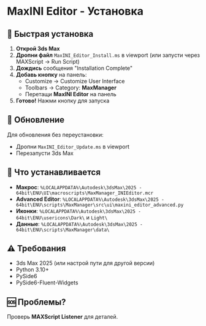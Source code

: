 # MaxINI Editor - Установка

## 🚀 Быстрая установка

1. **Открой 3ds Max**
2. **Дропни файл** `MaxINI_Editor_Install.ms` в viewport (или запусти через MAXScript → Run Script)
3. **Дождись** сообщения "Installation Complete"
4. **Добавь кнопку** на панель:
   - Customize → Customize User Interface
   - Toolbars → Category: **MaxManager**
   - Перетащи **MaxINI Editor** на панель
5. **Готово!** Нажми кнопку для запуска

## 🔄 Обновление

Для обновления без переустановки:
- Дропни `MaxINI_Editor_Update.ms` в viewport
- Перезапусти 3ds Max

## 📁 Что устанавливается

- **Макрос**: `%LOCALAPPDATA%\Autodesk\3dsMax\2025 - 64bit\ENU\UI\macroscripts\MaxManager_INIEditor.mcr`
- **Advanced Editor**: `%LOCALAPPDATA%\Autodesk\3dsMax\2025 - 64bit\ENU\scripts\MaxManager\src\ui\maxini_editor_advanced.py`
- **Иконки**: `%LOCALAPPDATA%\Autodesk\3dsMax\2025 - 64bit\ENU\usericons\Dark\` и `Light\`
- **Данные**: `%LOCALAPPDATA%\Autodesk\3dsMax\2025 - 64bit\ENU\scripts\MaxManager\data\`

## ⚠️ Требования

- 3ds Max 2025 (или настрой пути для другой версии)
- Python 3.10+
- PySide6
- PySide6-Fluent-Widgets

## 🆘 Проблемы?

Проверь **MAXScript Listener** для деталей.

